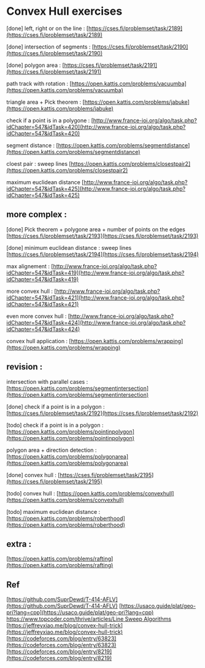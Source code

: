 # Convex Hull exercises

\[done\] left, right or on the line : [https://cses.fi/problemset/task/2189](https://cses.fi/problemset/task/2189)

\[done\] intersection of segments : [https://cses.fi/problemset/task/2190](https://cses.fi/problemset/task/2190)

\[done\] polygon area : [https://cses.fi/problemset/task/2191](https://cses.fi/problemset/task/2191)

path track with rotation : [https://open.kattis.com/problems/vacuumba](https://open.kattis.com/problems/vacuumba)

triangle area + Pick theorem : [https://open.kattis.com/problems/jabuke](https://open.kattis.com/problems/jabuke)

check if a point is in a polygone : [http://www.france-ioi.org/algo/task.php?idChapter=547&idTask=420](http://www.france-ioi.org/algo/task.php?idChapter=547&idTask=420)

segment distance : [https://open.kattis.com/problems/segmentdistance](https://open.kattis.com/problems/segmentdistance)

cloest pair : sweep lines [https://open.kattis.com/problems/closestpair2](https://open.kattis.com/problems/closestpair2)

maximum euclidean distance [http://www.france-ioi.org/algo/task.php?idChapter=547&idTask=425](http://www.france-ioi.org/algo/task.php?idChapter=547&idTask=425)

## more complex :

\[done\] Pick theorem + polygone area + number of points on the edges [https://cses.fi/problemset/task/2193](https://cses.fi/problemset/task/2193)

\[done\] minimum euclidean distance : sweep lines [https://cses.fi/problemset/task/2194](https://cses.fi/problemset/task/2194)

max alignement : [http://www.france-ioi.org/algo/task.php?idChapter=547&idTask=419](http://www.france-ioi.org/algo/task.php?idChapter=547&idTask=419)

more convex hull : [http://www.france-ioi.org/algo/task.php?idChapter=547&idTask=421](http://www.france-ioi.org/algo/task.php?idChapter=547&idTask=421)

even more convex hull : [http://www.france-ioi.org/algo/task.php?idChapter=547&idTask=424](http://www.france-ioi.org/algo/task.php?idChapter=547&idTask=424)

convex hull application : [https://open.kattis.com/problems/wrapping](https://open.kattis.com/problems/wrapping)

## revision :

intersection with parallel cases : [https://open.kattis.com/problems/segmentintersection](https://open.kattis.com/problems/segmentintersection)

\[done\] check if a point is in a polygon : [https://cses.fi/problemset/task/2192](https://cses.fi/problemset/task/2192)

\[todo\] check if a point is in a polygon : [https://open.kattis.com/problems/pointinpolygon](https://open.kattis.com/problems/pointinpolygon)

polygon area + direction detection : [https://open.kattis.com/problems/polygonarea](https://open.kattis.com/problems/polygonarea)

\[done\] convex hull : [https://cses.fi/problemset/task/2195](https://cses.fi/problemset/task/2195)

\[todo\] convex hull : [https://open.kattis.com/problems/convexhull](https://open.kattis.com/problems/convexhull)

\[todo\] maximum euclidean distance : [https://open.kattis.com/problems/roberthood](https://open.kattis.com/problems/roberthood)

## extra :

[https://open.kattis.com/problems/rafting](https://open.kattis.com/problems/rafting)

## Ref

[https://github.com/SuprDewd/T-414-AFLV](https://github.com/SuprDewd/T-414-AFLV) [https://usaco.guide/plat/geo-pri?lang=cpp](https://usaco.guide/plat/geo-pri?lang=cpp) [https://www.topcoder.com/thrive/articles/Line Sweep Algorithms](https://www.topcoder.com/thrive/articles/Line%20Sweep%20Algorithms) [https://jeffreyxiao.me/blog/convex-hull-trick](https://jeffreyxiao.me/blog/convex-hull-trick) [https://codeforces.com/blog/entry/63823](https://codeforces.com/blog/entry/63823) [https://codeforces.com/blog/entry/8219](https://codeforces.com/blog/entry/8219)

